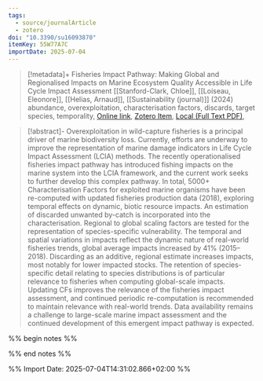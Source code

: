 ```yaml
---
tags:
  - source/journalArticle
  - zotero
doi: "10.3390/su16093870"
itemKey: 55W77A7C
importDate: 2025-07-04
---
```

>[!metadata]+
> Fisheries Impact Pathway: Making Global and Regionalised Impacts on Marine Ecosystem Quality Accessible in Life Cycle Impact Assessment
> [[Stanford-Clark, Chloe]], [[Loiseau, Eleonore]], [[Helias, Arnaud]], 
> [[Sustainability (journal)]] (2024)
> abundance, overexploitation, characterisation factors, discards, target species, temporality, 
> [Online link](https://www.mdpi.com/2071-1050/16/9/3870), [Zotero Item](zotero://select/library/items/55W77A7C), [Local (Full Text PDF)](file://C:/Users/aburg/Documents/references/zotero/storage/2ZI5XTFG/Stanford-Clark2024_FisheriesImpact.pdf), 

>[!abstract]-
>Overexploitation in wild-capture fisheries is a principal driver of marine biodiversity loss. Currently, efforts are underway to improve the representation of marine damage indicators in Life Cycle Impact Assessment (LCIA) methods. The recently operationalised fisheries impact pathway has introduced fishing impacts on the marine system into the LCIA framework, and the current work seeks to further develop this complex pathway. In total, 5000+ Characterisation Factors for exploited marine organisms have been re-computed with updated fisheries production data (2018), exploring temporal effects on dynamic, biotic resource impacts. An estimation of discarded unwanted by-catch is incorporated into the characterisation. Regional to global scaling factors are tested for the representation of species-specific vulnerability. The temporal and spatial variations in impacts reflect the dynamic nature of real-world fisheries trends, global average impacts increased by 41% (2015–2018). Discarding as an additive, regional estimate increases impacts, most notably for lower impacted stocks. The retention of species-specific detail relating to species distributions is of particular relevance to fisheries when computing global-scale impacts. Updating CFs improves the relevance of the fisheries impact assessment, and continued periodic re-computation is recommended to maintain relevance with real-world trends. Data availability remains a challenge to large-scale marine impact assessment and the continued development of this emergent impact pathway is expected.

%% begin notes %%

%% end notes %%

%% Import Date: 2025-07-04T14:31:02.866+02:00 %%
